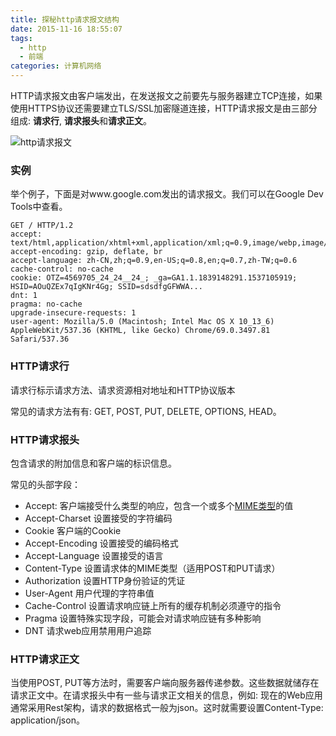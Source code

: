 ```yaml
---
title: 探秘http请求报文结构
date: 2015-11-16 18:55:07
tags:
  - http
  - 前端
categories: 计算机网络
---
```


HTTP请求报文由客户端发出，在发送报文之前要先与服务器建立TCP连接，如果使用HTTPS协议还需要建立TLS/SSL加密隧道连接，HTTP请求报文是由三部分组成: **请求行**, **请求报头**和**请求正文**。

![http请求报文](https://ws2.sinaimg.cn/large/006tNc79gy1fvrvownevsj30bv0470su.jpg)

<!--more-->

### 实例

举个例子，下面是对www.google.com发出的请求报文。我们可以在Google Dev Tools中查看。

```http
GET / HTTP/1.2
accept: text/html,application/xhtml+xml,application/xml;q=0.9,image/webp,image/apng,*/*;q=0.8
accept-encoding: gzip, deflate, br
accept-language: zh-CN,zh;q=0.9,en-US;q=0.8,en;q=0.7,zh-TW;q=0.6
cache-control: no-cache
cookie: OTZ=4569705_24_24__24_; _ga=GA1.1.1839148291.1537105919; HSID=AOuQZEx7qIgKNr4Gg; SSID=sdsdfgGFWWA...
dnt: 1
pragma: no-cache
upgrade-insecure-requests: 1
user-agent: Mozilla/5.0 (Macintosh; Intel Mac OS X 10_13_6) AppleWebKit/537.36 (KHTML, like Gecko) Chrome/69.0.3497.81 Safari/537.36
```

### HTTP请求行

请求行标示请求方法、请求资源相对地址和HTTP协议版本

常见的请求方法有有: GET, POST, PUT, DELETE, OPTIONS, HEAD。

### HTTP请求报头

包含请求的附加信息和客户端的标识信息。

常见的头部字段：

- Accept: 客户端接受什么类型的响应，包含一个或多个[MIME类型](<http://en.wikipedia.org/wiki/MIME_type> )的值
- Accept-Charset 设置接受的字符编码
- Cookie 客户端的Cookie
- Accept-Encoding 设置接受的编码格式
- Accept-Language 设置接受的语言
- Content-Type 设置请求体的MIME类型（适用POST和PUT请求）
- Authorization 设置HTTP身份验证的凭证
- User-Agent 用户代理的字符串值
- Cache-Control 设置请求响应链上所有的缓存机制必须遵守的指令
- Pragma 设置特殊实现字段，可能会对请求响应链有多种影响
- DNT 请求web应用禁用用户追踪

### HTTP请求正文

当使用POST, PUT等方法时，需要客户端向服务器传递参数。这些数据就储存在请求正文中。在请求报头中有一些与请求正文相关的信息，例如: 现在的Web应用通常采用Rest架构，请求的数据格式一般为json。这时就需要设置Content-Type: application/json。
